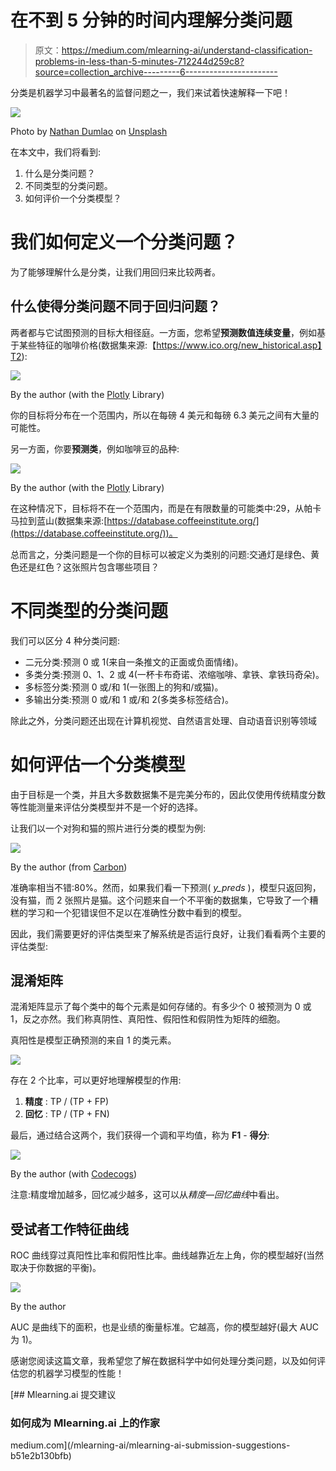 # 在不到 5 分钟的时间内理解分类问题

> 原文：<https://medium.com/mlearning-ai/understand-classification-problems-in-less-than-5-minutes-712244d259c8?source=collection_archive---------6----------------------->

分类是机器学习中最著名的监督问题之一，我们来试着快速解释一下吧！

![](img/9bca01de64a6188b3f66ea3f77bcb5c3.png)

Photo by [Nathan Dumlao](https://unsplash.com/@nate_dumlao?utm_source=medium&utm_medium=referral) on [Unsplash](https://unsplash.com?utm_source=medium&utm_medium=referral)

在本文中，我们将看到:

1.  什么是分类问题？
2.  不同类型的分类问题。
3.  如何评价一个分类模型？

# 我们如何定义一个分类问题？

为了能够理解什么是分类，让我们用回归来比较两者。

## 什么使得分类问题不同于回归问题？

两者都与它试图预测的目标大相径庭。一方面，您希望**预测数值连续变量**，例如基于某些特征的咖啡价格(数据集来源:【https://www.ico.org/new_historical.asp】T2):

![](img/74f63bb9ae9c378f1d8864d0d9f72eb9.png)

By the author (with the [Plotly](https://plotly.com/) Library)

你的目标将分布在一个范围内，所以在每磅 4 美元和每磅 6.3 美元之间有大量的可能性。

另一方面，你要**预测类**，例如咖啡豆的品种:

![](img/cb49138cb85c85b1bec6731dcc8d6681.png)

By the author (with the [Plotly](https://plotly.com/) Library)

在这种情况下，目标将不在一个范围内，而是在有限数量的可能类中:29，从帕卡马拉到蓝山(数据集来源:[https://database.coffeeinstitute.org/](https://database.coffeeinstitute.org/))。

总而言之，分类问题是一个你的目标可以被定义为类别的问题:交通灯是绿色、黄色还是红色？这张照片包含哪些项目？

# 不同类型的分类问题

我们可以区分 4 种分类问题:

*   二元分类:预测 0 或 1(来自一条推文的正面或负面情绪)。
*   多类分类:预测 0、1、2 或 4(一杯卡布奇诺、浓缩咖啡、拿铁、拿铁玛奇朵)。
*   多标签分类:预测 0 或/和 1(一张图上的狗和/或猫)。
*   多输出分类:预测 0 或/和 1 或/和 2(多类多标签结合)。

除此之外，分类问题还出现在计算机视觉、自然语言处理、自动语音识别等领域

# 如何评估一个分类模型

由于目标是一个类，并且大多数数据集不是完美分布的，因此仅使用传统精度分数等性能测量来评估分类模型并不是一个好的选择。

让我们以一个对狗和猫的照片进行分类的模型为例:

![](img/d7d41a30c0c8fa91eea21715105f0de2.png)

By the author (from [Carbon](https://carbon.now.sh))

准确率相当不错:80%。然而，如果我们看一下预测( *y_preds* )，模型只返回狗，没有猫，而 2 张照片是猫。这个问题来自一个不平衡的数据集，它导致了一个糟糕的学习和一个犯错误但不足以在准确性分数中看到的模型。

因此，我们需要更好的评估类型来了解系统是否运行良好，让我们看看两个主要的评估类型:

## **混淆矩阵**

混淆矩阵显示了每个类中的每个元素是如何存储的。有多少个 0 被预测为 0 或 1，反之亦然。我们称真阴性、真阳性、假阳性和假阴性为矩阵的细胞。

真阳性是模型正确预测的来自 1 的类元素。

![](img/aced3ec2490960e3e8fdb06e45fb2a42.png)

存在 2 个比率，可以更好地理解模型的作用:

1.  **精度** : TP / (TP + FP)
2.  **回忆** : TP / (TP + FN)

最后，通过结合这两个，我们获得一个调和平均值，称为 **F1** - **得分**:

![](img/46b6df40a88df077aeeb7971593b7846.png)

By the author (with [Codecogs](https://latex.codecogs.com/legacy/eqneditor/editor.php))

注意:精度增加越多，回忆减少越多，这可以从*精度—回忆曲线*中看出。

## 受试者工作特征曲线

ROC 曲线穿过真阳性比率和假阳性比率。曲线越靠近左上角，你的模型越好(当然取决于你数据的平衡)。

![](img/d6a172036abcdf7cd87b2b116d51c7ad.png)

By the author

AUC 是曲线下的面积，也是业绩的衡量标准。它越高，你的模型越好(最大 AUC 为 1)。

感谢您阅读这篇文章，我希望您了解在数据科学中如何处理分类问题，以及如何评估您的机器学习模型的性能！

[](/mlearning-ai/mlearning-ai-submission-suggestions-b51e2b130bfb) [## Mlearning.ai 提交建议

### 如何成为 Mlearning.ai 上的作家

medium.com](/mlearning-ai/mlearning-ai-submission-suggestions-b51e2b130bfb)